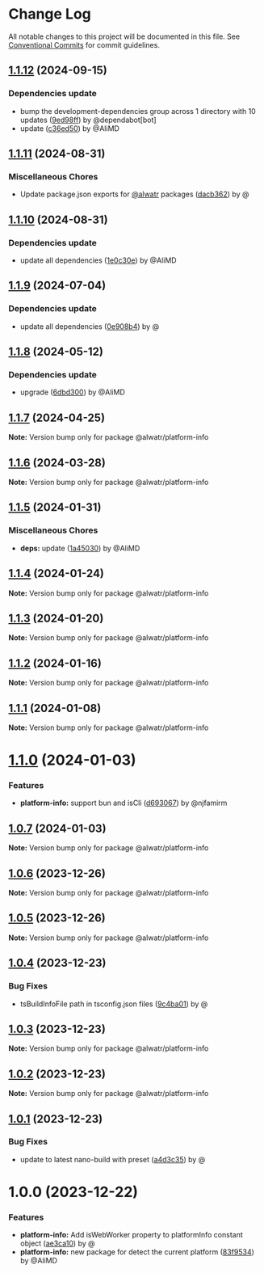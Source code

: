 # Change Log

All notable changes to this project will be documented in this file.
See [Conventional Commits](https://conventionalcommits.org) for commit guidelines.

## [1.1.12](https://github.com/Alwatr/nanolib/compare/@alwatr/platform-info@1.1.11...@alwatr/platform-info@1.1.12) (2024-09-15)

### Dependencies update

* bump the development-dependencies group across 1 directory with 10 updates ([9ed98ff](https://github.com/Alwatr/nanolib/commit/9ed98ffd0668d5a36e255c82edab3af53bffda8f)) by @dependabot[bot]
* update ([c36ed50](https://github.com/Alwatr/nanolib/commit/c36ed50f68da2f5608ccd96119963a16cfacb4ce)) by @AliMD

## [1.1.11](https://github.com/Alwatr/nanolib/compare/@alwatr/platform-info@1.1.10...@alwatr/platform-info@1.1.11) (2024-08-31)

### Miscellaneous Chores

* Update package.json exports for [@alwatr](https://github.com/alwatr) packages ([dacb362](https://github.com/Alwatr/nanolib/commit/dacb362b145e3c51b4aba00ff643687a3fac11d2)) by @

## [1.1.10](https://github.com/Alwatr/nanolib/compare/@alwatr/platform-info@1.1.9...@alwatr/platform-info@1.1.10) (2024-08-31)

### Dependencies update

* update all dependencies ([1e0c30e](https://github.com/Alwatr/nanolib/commit/1e0c30e6a3a8e19deb5185814e24ab6c08dca573)) by @AliMD

## [1.1.9](https://github.com/Alwatr/nanolib/compare/@alwatr/platform-info@1.1.8...@alwatr/platform-info@1.1.9) (2024-07-04)

### Dependencies update

* update all dependencies ([0e908b4](https://github.com/Alwatr/nanolib/commit/0e908b476a6b976ec2447f864c8cafcbb8a0f099)) by @

## [1.1.8](https://github.com/Alwatr/nanolib/compare/@alwatr/platform-info@1.1.7...@alwatr/platform-info@1.1.8) (2024-05-12)

### Dependencies update

* upgrade ([6dbd300](https://github.com/Alwatr/nanolib/commit/6dbd300642c9bcc9e7d0b281e244bf1b06eb1c38)) by @AliMD

## [1.1.7](https://github.com/Alwatr/nanolib/compare/@alwatr/platform-info@1.1.6...@alwatr/platform-info@1.1.7) (2024-04-25)

**Note:** Version bump only for package @alwatr/platform-info

## [1.1.6](https://github.com/Alwatr/nanolib/compare/@alwatr/platform-info@1.1.5...@alwatr/platform-info@1.1.6) (2024-03-28)

**Note:** Version bump only for package @alwatr/platform-info

## [1.1.5](https://github.com/Alwatr/nanolib/compare/@alwatr/platform-info@1.1.4...@alwatr/platform-info@1.1.5) (2024-01-31)

### Miscellaneous Chores

* **deps:** update ([1a45030](https://github.com/Alwatr/nanolib/commit/1a450305440b710a300787d4ca24b1ed8c6a39d7)) by @AliMD

## [1.1.4](https://github.com/Alwatr/nanolib/compare/@alwatr/platform-info@1.1.3...@alwatr/platform-info@1.1.4) (2024-01-24)

**Note:** Version bump only for package @alwatr/platform-info

## [1.1.3](https://github.com/Alwatr/nanolib/compare/@alwatr/platform-info@1.1.2...@alwatr/platform-info@1.1.3) (2024-01-20)

**Note:** Version bump only for package @alwatr/platform-info

## [1.1.2](https://github.com/Alwatr/nanolib/compare/@alwatr/platform-info@1.1.1...@alwatr/platform-info@1.1.2) (2024-01-16)

**Note:** Version bump only for package @alwatr/platform-info

## [1.1.1](https://github.com/Alwatr/nanolib/compare/@alwatr/platform-info@1.1.0...@alwatr/platform-info@1.1.1) (2024-01-08)

**Note:** Version bump only for package @alwatr/platform-info

# [1.1.0](https://github.com/Alwatr/nanolib/compare/@alwatr/platform-info@1.0.7...@alwatr/platform-info@1.1.0) (2024-01-03)

### Features

- **platform-info:** support bun and isCli ([d693067](https://github.com/Alwatr/nanolib/commit/d693067b9d8de749d909600cfdc9587a7cd207f4)) by @njfamirm

## [1.0.7](https://github.com/Alwatr/nanolib/compare/@alwatr/platform-info@1.0.6...@alwatr/platform-info@1.0.7) (2024-01-03)

**Note:** Version bump only for package @alwatr/platform-info

## [1.0.6](https://github.com/Alwatr/nanolib/compare/@alwatr/platform-info@1.0.5...@alwatr/platform-info@1.0.6) (2023-12-26)

**Note:** Version bump only for package @alwatr/platform-info

## [1.0.5](https://github.com/Alwatr/nanolib/compare/@alwatr/platform-info@1.0.4...@alwatr/platform-info@1.0.5) (2023-12-26)

**Note:** Version bump only for package @alwatr/platform-info

## [1.0.4](https://github.com/Alwatr/nanolib/compare/@alwatr/platform-info@1.0.3...@alwatr/platform-info@1.0.4) (2023-12-23)

### Bug Fixes

- tsBuildInfoFile path in tsconfig.json files ([9c4ba01](https://github.com/Alwatr/nanolib/commit/9c4ba01afdd6657de4e5feef09bb6ee03d9ce053)) by @

## [1.0.3](https://github.com/Alwatr/nanolib/compare/@alwatr/platform-info@1.0.2...@alwatr/platform-info@1.0.3) (2023-12-23)

**Note:** Version bump only for package @alwatr/platform-info

## [1.0.2](https://github.com/Alwatr/nanolib/compare/@alwatr/platform-info@1.0.1...@alwatr/platform-info@1.0.2) (2023-12-23)

**Note:** Version bump only for package @alwatr/platform-info

## [1.0.1](https://github.com/Alwatr/nanolib/compare/@alwatr/platform-info@1.0.0...@alwatr/platform-info@1.0.1) (2023-12-23)

### Bug Fixes

- update to latest nano-build with preset ([a4d3c35](https://github.com/Alwatr/nanolib/commit/a4d3c35f9d86521312bd16dd9853519f4ed2e0b4)) by @

# 1.0.0 (2023-12-22)

### Features

- **platform-info:** Add isWebWorker property to platformInfo constant object ([ae3ca10](https://github.com/Alwatr/nanolib/commit/ae3ca1097eb9075eb4d730891e8d92768948f43d)) by @
- **platform-info:** new package for detect the current platform ([83f9534](https://github.com/Alwatr/nanolib/commit/83f95346bf0cf00402c6121bcbe4d231ff1739f1)) by @AliMD
